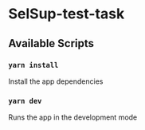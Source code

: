 # SelSup-test-task

## Available Scripts

### `yarn install`

Install the app dependencies

### `yarn dev`

Runs the app in the development mode
